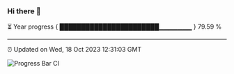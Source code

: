 ### Hi there 👋

⏳ Year progress { ███████████████████████▁▁▁▁▁▁▁ } 79.59 %

---

⏰ Updated on Wed, 18 Oct 2023 12:31:03 GMT

![Progress Bar CI](https://github.com/liununu/liununu/workflows/Progress%20Bar%20CI/badge.svg)
